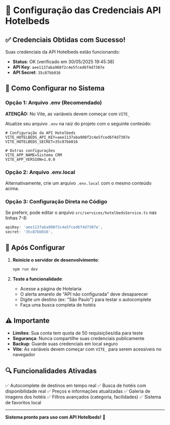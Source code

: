 # 🔑 Configuração das Credenciais API Hotelbeds

## ✅ Credenciais Obtidas com Sucesso!

Suas credenciais da API Hotelbeds estão funcionando:
- **Status**: OK (verificado em 30/05/2025 19:45:38)
- **API Key**: `aee1137aba908f2c4e5fced6f4d7307e`
- **API Secret**: `35c87bb016`

## 📝 Como Configurar no Sistema

### Opção 1: Arquivo .env (Recomendado)
**ATENÇÃO:** No Vite, as variáveis devem começar com `VITE_`

Atualize seu arquivo `.env` na raiz do projeto com o seguinte conteúdo:

```env
# Configuração da API Hotelbeds
VITE_HOTELBEDS_API_KEY=aee1137aba908f2c4e5fced6f4d7307e
VITE_HOTELBEDS_SECRET=35c87bb016

# Outras configurações
VITE_APP_NAME=Sistema CRM
VITE_APP_VERSION=1.0.0
```

### Opção 2: Arquivo .env.local
Alternativamente, crie um arquivo `.env.local` com o mesmo conteúdo acima.

### Opção 3: Configuração Direta no Código
Se preferir, pode editar o arquivo `src/services/hotelbedsService.ts` nas linhas 7-8:

```typescript
apiKey: 'aee1137aba908f2c4e5fced6f4d7307e',
secret: '35c87bb016',
```

## 🚀 Após Configurar

1. **Reinicie o servidor de desenvolvimento**:
   ```bash
   npm run dev
   ```

2. **Teste a funcionalidade**:
   - Acesse a página de Hotelaria
   - O alerta amarelo de "API não configurada" deve desaparecer
   - Digite um destino (ex: "São Paulo") para testar o autocomplete
   - Faça uma busca completa de hotéis

## ⚠️ Importante

- **Limites**: Sua conta tem quota de 50 requisições/dia para teste
- **Segurança**: Nunca compartilhe suas credenciais publicamente
- **Backup**: Guarde suas credenciais em local seguro
- **Vite**: As variáveis devem começar com `VITE_` para serem acessíveis no navegador

## 🔍 Funcionalidades Ativadas

✅ Autocomplete de destinos em tempo real
✅ Busca de hotéis com disponibilidade real
✅ Preços e informações atualizadas
✅ Galeria de imagens dos hotéis
✅ Filtros avançados (categoria, facilidades)
✅ Sistema de favoritos local

---

**Sistema pronto para uso com API Hotelbeds!** 🎉 